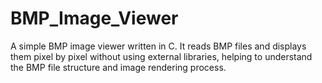 # BMP_Image_Viewer
A simple BMP image viewer written in C. It reads BMP files and displays them pixel by pixel without using external libraries, helping to understand the BMP file structure and image rendering process.
